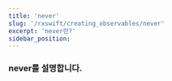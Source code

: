 ```yaml
---
title: 'never'
slug: '/rxswift/creating_observables/never'
excerpt: 'never란?'
sidebar_position: 
---
```


### never를 설명합니다.